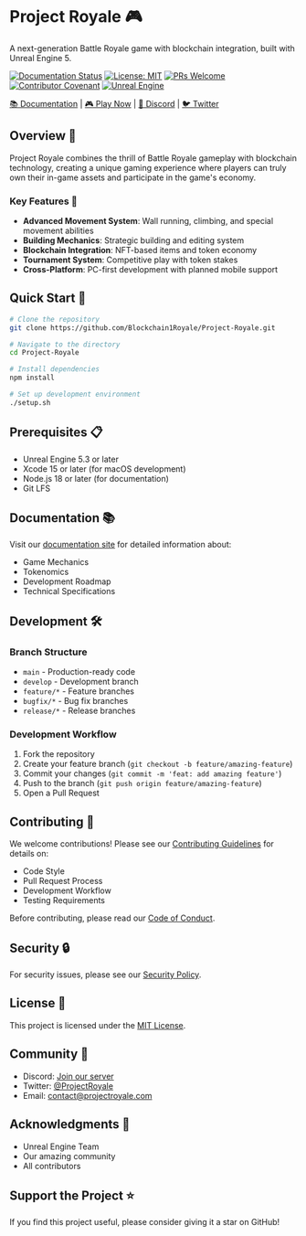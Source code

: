 # Project Royale 🎮

A next-generation Battle Royale game with blockchain integration, built with Unreal Engine 5.

[![Documentation Status](https://github.com/Blockchain1Royale/Project-Royale/actions/workflows/docs.yml/badge.svg)](https://blockchain1royale.github.io/Project-Royale/)
[![License: MIT](https://img.shields.io/badge/License-MIT-yellow.svg)](https://opensource.org/licenses/MIT)
[![PRs Welcome](https://img.shields.io/badge/PRs-welcome-brightgreen.svg?style=flat-square)](http://makeapullrequest.com)
[![Contributor Covenant](https://img.shields.io/badge/Contributor%20Covenant-2.0-4baaaa.svg)](CODE_OF_CONDUCT.md)
[![Unreal Engine](https://img.shields.io/badge/Unreal%20Engine-5.3-blue)](https://www.unrealengine.com)

[📚 Documentation](https://blockchain1royale.github.io/Project-Royale/) | [🎮 Play Now](https://projectroyale.com) | [💬 Discord](https://discord.gg/projectroyale) | [🐦 Twitter](https://twitter.com/ProjectRoyale)

## Overview 🌟

Project Royale combines the thrill of Battle Royale gameplay with blockchain technology, creating a unique gaming experience where players can truly own their in-game assets and participate in the game's economy.

### Key Features 🔑

- **Advanced Movement System**: Wall running, climbing, and special movement abilities
- **Building Mechanics**: Strategic building and editing system
- **Blockchain Integration**: NFT-based items and token economy
- **Tournament System**: Competitive play with token stakes
- **Cross-Platform**: PC-first development with planned mobile support

## Quick Start 🚀

```bash
# Clone the repository
git clone https://github.com/Blockchain1Royale/Project-Royale.git

# Navigate to the directory
cd Project-Royale

# Install dependencies
npm install

# Set up development environment
./setup.sh
```

## Prerequisites 📋

- Unreal Engine 5.3 or later
- Xcode 15 or later (for macOS development)
- Node.js 18 or later (for documentation)
- Git LFS

## Documentation 📚

Visit our [documentation site](https://blockchain1royale.github.io/Project-Royale/) for detailed information about:
- Game Mechanics
- Tokenomics
- Development Roadmap
- Technical Specifications

## Development 🛠️

### Branch Structure

- `main` - Production-ready code
- `develop` - Development branch
- `feature/*` - Feature branches
- `bugfix/*` - Bug fix branches
- `release/*` - Release branches

### Development Workflow

1. Fork the repository
2. Create your feature branch (`git checkout -b feature/amazing-feature`)
3. Commit your changes (`git commit -m 'feat: add amazing feature'`)
4. Push to the branch (`git push origin feature/amazing-feature`)
5. Open a Pull Request

## Contributing 🤝

We welcome contributions! Please see our [Contributing Guidelines](CONTRIBUTING.md) for details on:
- Code Style
- Pull Request Process
- Development Workflow
- Testing Requirements

Before contributing, please read our [Code of Conduct](CODE_OF_CONDUCT.md).

## Security 🔒

For security issues, please see our [Security Policy](SECURITY.md).

## License 📄

This project is licensed under the [MIT License](LICENSE).

## Community 💬

- Discord: [Join our server](https://discord.gg/projectroyale)
- Twitter: [@ProjectRoyale](https://twitter.com/ProjectRoyale)
- Email: contact@projectroyale.com

## Acknowledgments 🙏

- Unreal Engine Team
- Our amazing community
- All contributors

## Support the Project ⭐

If you find this project useful, please consider giving it a star on GitHub! 